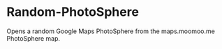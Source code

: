 # Random-PhotoSphere
Opens a random Google Maps PhotoSphere from the maps.moomoo.me PhotoSphere map.
